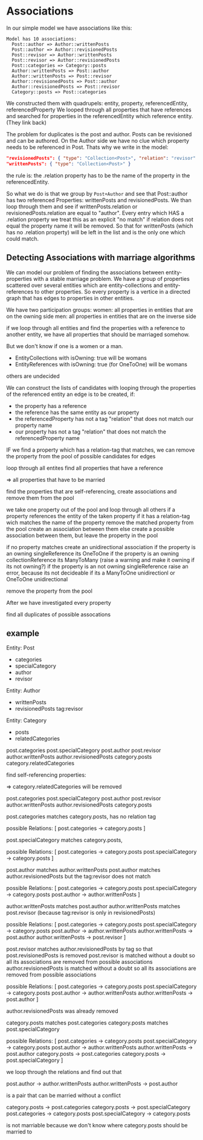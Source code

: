 # Associations

In our simple model we have associations like this:

```
Model has 10 associations:
  Post::author => Author::writtenPosts
  Post::author => Author::revisionedPosts
  Post::revisor => Author::writtenPosts
  Post::revisor => Author::revisionedPosts
  Post::categories => Category::posts
  Author::writtenPosts => Post::author
  Author::writtenPosts => Post::revisor
  Author::revisionedPosts => Post::author
  Author::revisionedPosts => Post::revisor
  Category::posts => Post::categories
```

We constructed them with quadrupels: entity, property, referencedEntity, referencedProperty
We looped through all properties that have references and searched for properties in the referencedEntity which reference entity. (They link back)

The problem for duplicates is the post and author. Posts can be revisioned and can be authored. On the Author side we have no clue which property needs to be referenced in Post. Thats why we write in the model:
```json
"revisionedPosts": { "type": "Collection<Post>", "relation": "revisor" },
"writtenPosts": { "type": "Collection<Post>" }
```
the rule is: the .relation property has to be the name of the property in the referencedEntity.

So what we do is that we group by `Post+Author` and see that Post::author has two referenced Properties: writtenPosts and revisionedPosts. We than loop through them and see if writtenPosts.relation or revisionedPosts.relation are equal to "author". Every entry which HAS a .relation property we treat this as an explicit "no match" if relation does not equal the property name it will be removed.
So that for writtenPosts (which has no .relation property) will be left in the list and is the only one which could match.


## Detecting Associations with marriage algorithms

We can model our problem of finding the associations between entity-properties with a stable marriage problem.
We have a group of properties scattered over several entities which are entity-collections and entity-references to other properties.
So every property is a vertice in a directed graph that has edges to properties in other entities.

We have two participation groups: 
  women: all properties in entities that are on the owning side
  men: all properties in entities that are on the inverse side

if we loop through all entities and find the properties with a reference to another entity, we have all properties that should be marriaged somehow.

But we don't know if one is a women or a man.

- EntityCollections with isOwning: true will be womans
- EntityReferences with isOwning: true (for OneToOne) will be womans

others are undecided

We can construct the lists of candidates with looping through the properties of the referenced entity
  an edge is to be created, if:
   - the property has a reference
   - the reference has the same entity as our property
   - the referencedProperty has not a tag "relation" that does not match our property name
   - our property has not a tag "relation" that does not match the referencedProperty name

   IF we find a property which has a relation-tag that matches, we can remove the property from the pool of possible candidates for edges

loop through all entites
  find all properties that have a reference

=> all properties that have to be married

find the properties that are self-referencing, create associations and remove them from the pool

we take one property out of the pool and loop through all others
  if a property references the entity of the taken property
    if it has a relation-tag wich matches the name of the property
      remove the matched property from the pool create an association between them
    else
      create a possible association between them, but leave the property in the pool

if no property matches create an unidirectional association
  if the property is an owning singleReference its OneToOne
  if the property is an owning collectionReference its ManyToMany (raise a warning and make it owning if its not owning?)
  if the property is an not owning singleReference raise an error, because its not decideable if its a ManyToOne unidirectionl or OneToOne unidirectional

  remove the property from the pool

After we have investigated every property

  find all duplicates of possible assocations

## example

Entity: Post
  - categories
  - specialCategory
  - author
  - revisor

Entity: Author
  - writtenPosts
  - revisionedPosts tag:revisor

Entity: Category
  - posts
  - relatedCategories


post.categories
post.specialCategory
post.author
post.revisor
author.writtenPosts
author.revisionedPosts
category.posts
category.relatedCategories

find self-referencing properties:

 => category.relatedCategories will be removed

post.categories
post.specialCategory
post.author
post.revisor
author.writtenPosts
author.revisionedPosts
category.posts

post.categories matches category.posts, has no relation tag

possible Relations: [
  post.categories -> category.posts
]

post.specialCategory matches category.posts, 

possible Relations: [
  post.categories -> category.posts
  post.specialCategory -> category.posts
]

post.author matches author.writtenPosts
post.author matches author.revisionedPosts but the tag:revisor does not match

possible Relations: [
  post.categories -> category.posts
  post.specialCategory -> category.posts
  post.author -> author.writtenPosts
]

author.writtenPosts matches post.author
author.writtenPosts matches post.revisor (because tag:revisor is only in revisionedPosts)

possible Relations: [
  post.categories -> category.posts
  post.specialCategory -> category.posts
  post.author -> author.writtenPosts
  author.writtenPosts -> post.author
  author.writtenPosts -> post.revisor
]

post.revisor matches author.revisionedPosts by tag so that post.revisionedPosts is removed
post.revisor is matched without a doubt so all its associations are removed from possible associations
author.revisionedPosts is matched without a doubt so all its associations are removed from possible associations

possible Relations: [
  post.categories -> category.posts
  post.specialCategory -> category.posts
  post.author -> author.writtenPosts
  author.writtenPosts -> post.author
]

author.revisionedPosts was already removed

category.posts matches post.categories
category.posts matches post.specialCategory

possible Relations: [
  post.categories -> category.posts
  post.specialCategory -> category.posts
  post.author -> author.writtenPosts
  author.writtenPosts -> post.author
  category.posts -> post.categories
  category.posts -> post.specialCategory
]

we loop through the relations and find out that

  post.author -> author.writtenPosts
  author.writtenPosts -> post.author

is a pair that can be married without a conflict

  category.posts -> post.categories
  category.posts -> post.specialCategory
  post.categories -> category.posts
  post.specialCategory -> category.posts

is not marriable because we don't know where category.posts should be married to